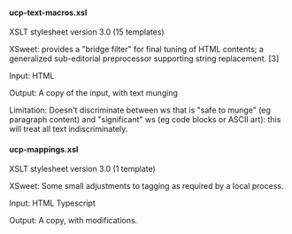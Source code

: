 

#### ucp-text-macros.xsl

XSLT stylesheet version 3.0 (15 templates)

XSweet: provides a "bridge filter" for final tuning of HTML contents; a generalized sub-editorial preprocessor supporting string replacement. [3]

Input: HTML

Output: A copy of the input, with text munging

Limitation: Doesn't discriminate between ws that is "safe to munge" (eg paragraph content) and "significant" ws (eg code blocks or ASCII art): this will treat all text indiscriminately.

#### ucp-mappings.xsl

XSLT stylesheet version 3.0 (1 template)

XSweet: Some small adjustments to tagging as required by a local process.

Input: HTML Typescript

Output: A copy, with modifications.
